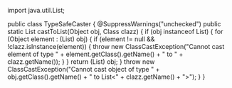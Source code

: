 import java.util.List;

public class TypeSafeCaster {
    @SuppressWarnings("unchecked")
    public static <T> List<T> castToList(Object obj, Class<T> clazz) {
        if (obj instanceof List<?>) {
            for (Object element : (List<?>) obj) {
                if (element != null && !clazz.isInstance(element)) {
                    throw new ClassCastException("Cannot cast element of type " +
                        element.getClass().getName() + " to " + clazz.getName());
                }
            }
            return (List<T>) obj;
        }
        throw new ClassCastException("Cannot cast object of type " +
            obj.getClass().getName() + " to List<" + clazz.getName() + ">");
    }
}

